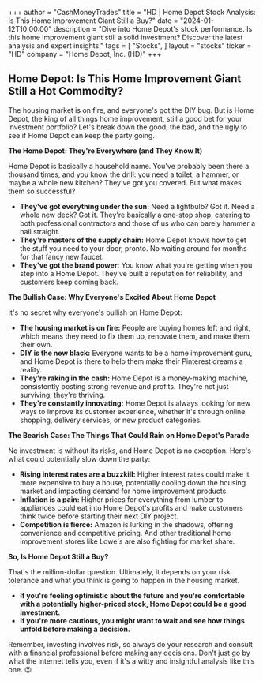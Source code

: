 +++
author = "CashMoneyTrades"
title = "HD |  Home Depot Stock Analysis: Is This Home Improvement Giant Still a Buy?"
date = "2024-01-12T10:00:00"
description = "Dive into Home Depot's stock performance. Is this home improvement giant still a solid investment? Discover the latest analysis and expert insights."
tags = [
"Stocks",
]
layout = "stocks"
ticker = "HD"
company = "Home Depot, Inc. (HD)"
+++
        


## Home Depot: Is This Home Improvement Giant Still a Hot Commodity? 

The housing market is on fire, and everyone's got the DIY bug.  But is Home Depot, the king of all things home improvement, still a good bet for your investment portfolio?  Let's break down the good, the bad, and the ugly to see if Home Depot can keep the party going.

**The Home Depot: They're Everywhere (and They Know It)**

Home Depot is basically a household name. You've probably been there a thousand times, and you know the drill:  you need a toilet, a hammer, or maybe a whole new kitchen?  They've got you covered.  But what makes them so successful?

* **They've got everything under the sun:**  Need a lightbulb?  Got it.  Need a whole new deck?  Got it. They're basically a one-stop shop, catering to both professional contractors and those of us who can barely hammer a nail straight.
* **They're masters of the supply chain:**  Home Depot knows how to get the stuff you need to your door, pronto.  No waiting around for months for that fancy new faucet.
* **They've got the brand power:**  You know what you're getting when you step into a Home Depot. They've built a reputation for reliability, and customers keep coming back.

**The Bullish Case: Why Everyone's Excited About Home Depot**

It's no secret why everyone's bullish on Home Depot:

* **The housing market is on fire:**  People are buying homes left and right, which means they need to fix them up, renovate them, and make them their own.  
* **DIY is the new black:**  Everyone wants to be a home improvement guru, and Home Depot is there to help them make their Pinterest dreams a reality.
* **They're raking in the cash:**  Home Depot is a money-making machine, consistently posting strong revenue and profits. They're not just surviving, they're thriving.
* **They're constantly innovating:**  Home Depot is always looking for new ways to improve its customer experience, whether it's through online shopping, delivery services, or new product categories.

**The Bearish Case: The Things That Could Rain on Home Depot's Parade**

No investment is without its risks, and Home Depot is no exception. Here's what could potentially slow down the party:

* **Rising interest rates are a buzzkill:**  Higher interest rates could make it more expensive to buy a house, potentially cooling down the housing market and impacting demand for home improvement products.
* **Inflation is a pain:**  Higher prices for everything from lumber to appliances could eat into Home Depot's profits and make customers think twice before starting their next DIY project.
* **Competition is fierce:**  Amazon is lurking in the shadows, offering convenience and competitive pricing.  And other traditional home improvement stores like Lowe's are also fighting for market share.

**So, Is Home Depot Still a Buy?**

That's the million-dollar question.  Ultimately, it depends on your risk tolerance and what you think is going to happen in the housing market.

* **If you're feeling optimistic about the future and you're comfortable with a potentially higher-priced stock, Home Depot could be a good investment.**
* **If you're more cautious, you might want to wait and see how things unfold before making a decision.**

Remember, investing involves risk, so always do your research and consult with a financial professional before making any decisions.  Don't just go by what the internet tells you, even if it's a witty and insightful analysis like this one.  😉

        